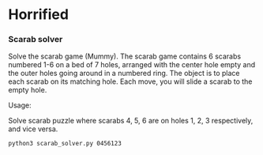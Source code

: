 # Horrified


### Scarab solver

Solve the scarab game (Mummy).  The scarab game contains 6 scarabs
numbered 1-6 on a bed of 7 holes, arranged with the center hole empty
and the outer holes going around in a numbered ring.  The object is to
place each scarab on its matching hole.  Each move, you will slide a
scarab to the empty hole.

Usage:

Solve scarab puzzle where scarabs 4, 5, 6 are on holes 1, 2, 3
respectively, and vice versa.

```bash
python3 scarab_solver.py 0456123
```
